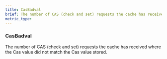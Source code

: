 ```yaml
---
title: CasBadval
brief: The number of CAS (check and set) requests the cache has received where the Cas value did not match the Cas value stored.
metric_type:
---
```

### CasBadval

The number of CAS (check and set) requests the cache has received where the Cas value did not match the Cas value stored.

